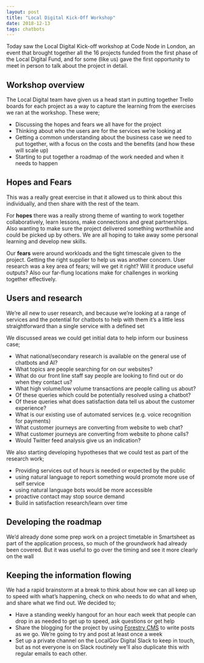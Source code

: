```yaml
---
layout: post
title: "Local Digital Kick-Off Workshop"
date: 2018-12-13
tags: chatbots
---
```


Today saw the Local Digital Kick-off workshop at Code Node in London, an event that brought together all the 16 projects funded from the first phase of the Local Digital Fund, and for some (like us) gave the first opportunity to meet in person to talk about the project in detail.

## Workshop overview

The Local Digital team have given us a head start in putting together Trello boards for each project as a way to capture the learning from the exercises we ran at the workshop. These were;

*   Discussing the hopes and fears we all have for the project
*   Thinking about who the users are for the services we’re looking at
*   Getting a common understanding about the business case we need to put together, with a focus on the costs and the benefits (and how these will scale up)
*   Starting to put together a roadmap of the work needed and when it needs to happen

## Hopes and Fears

This was a really great exercise in that it allowed us to think about this individually, and then share with the rest of the team.

For **hopes** there was a really strong theme of wanting to work together collaboratively, learn lessons, make connections and great partnerships. Also wanting to make sure the project delivered something worthwhile and could be picked up by others. We are all hoping to take away some personal learning and develop new skills.

Our **fears** were around workloads and the tight timescale given to the project. Getting the right supplier to help us was another concern. User research was a key area of fears; will we get it right? Will it produce useful outputs? Also our far-flung locations make for challenges in working together effectively.

## Users and research

We’re all new to user research, and because we’re looking at a range of services and the potential for chatbots to help with them it’s a little less straightforward than a single service with a defined set

We discussed areas we could get initial data to help inform our business case;

*   What national/secondary research is available on the general use of chatbots and AI?
*   What topics are people searching for on our websites?
*   What do our front line staff say people are looking to find out or do when they contact us?
*   What high volume/low volume transactions are people calling us about?
*   Of these queries which could be potentially resolved using a chatbot?
*   Of these queries what does satisfaction data tell us about the customer experience?
*   What is our existing use of automated services (e.g. voice recognition for payments)
*   What customer journeys are converting from website to web chat?
*   What customer journeys are converting from website to phone calls?
*   Would Twitter feed analysis give us an indication?

We also starting developing hypotheses that we could test as part of the research work;

*   Providing services out of hours is needed or expected by the public
*   using natural language to report something would promote more use of self service
*   using natural language bots would be more accessible
*   proactive contact may stop source demand
*   Build in satisfaction research/learn over time

## Developing the roadmap

We’d already done some prep work on a project timetable in Smartsheet as part of the application process, so much of the groundwork had already been covered. But it was useful to go over the timing and see it more clearly on the wall


## Keeping the information flowing

We had a rapid brainstorm at a break to think about how we can all keep up to speed with what’s happening, check on who needs to do what and when, and share what we find out. We decided to;

*   Have a standing weekly hangout for an hour each week that people can drop in as needed to get up to speed, ask questions or get help
*   Share the blogging for the project by using [Forestry CMS](https://forestry.io) to write posts as we go. We’re going to try and post at least once a week
*   Set up a private channel on the LocalGov Digital Slack to keep in touch, but as not everyone is on Slack routinely we’ll also duplicate this with regular emails to each other.
